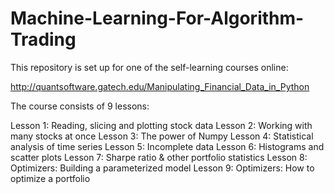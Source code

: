 # Machine-Learning-For-Algorithm-Trading

This repository is set up for one of the self-learning courses online:

http://quantsoftware.gatech.edu/Manipulating_Financial_Data_in_Python

The course consists of 9 lessons:

Lesson 1: Reading, slicing and plotting stock data
Lesson 2: Working with many stocks at once
Lesson 3: The power of Numpy
Lesson 4: Statistical analysis of time series
Lesson 5: Incomplete data
Lesson 6: Histograms and scatter plots
Lesson 7: Sharpe ratio & other portfolio statistics
Lesson 8: Optimizers: Building a parameterized model
Lesson 9: Optimizers: How to optimize a portfolio
